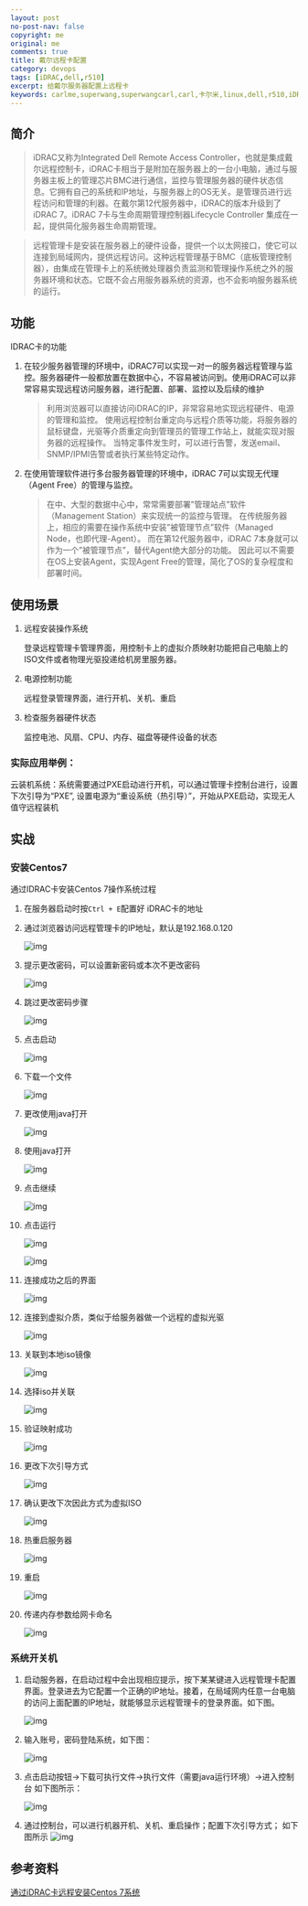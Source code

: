 ```yaml
---
layout: post
no-post-nav: false 
copyright: me
original: me
comments: true
title: 戴尔远程卡配置
category: devops
tags: [iDRAC,dell,r510]
excerpt: 给戴尔服务器配置上远程卡
keywords: carlme,superwang,superwangcarl,carl,卡尔米,linux,dell,r510,iDRAC
---
```




## 简介

> iDRAC又称为Integrated Dell Remote Access Controller，也就是集成戴尔远程控制卡，iDRAC卡相当于是附加在服务器上的一台小电脑，通过与服务器主板上的管理芯片BMC进行通信，监控与管理服务器的硬件状态信息。它拥有自己的系统和IP地址，与服务器上的OS无关。是管理员进行远程访问和管理的利器。在戴尔第12代服务器中，iDRAC的版本升级到了iDRAC 7。iDRAC 7卡与生命周期管理控制器Lifecycle Controller 集成在一起，提供简化服务器生命周期管理。

> 远程管理卡是安装在服务器上的硬件设备，提供一个以太网接口，使它可以连接到局域网内，提供远程访问。这种远程管理基于BMC（底板管理控制器），由集成在管理卡上的系统微处理器负责监测和管理操作系统之外的服务器环境和状态。它既不会占用服务器系统的资源，也不会影响服务器系统的运行。

## 功能

IDRAC卡的功能

1. 在较少服务器管理的环境中，iDRAC7可以实现一对一的服务器远程管理与监控。服务器硬件一般都放置在数据中心，不容易被访问到。使用iDRAC可以非常容易实现远程访问服务器，进行配置、部署、监控以及后续的维护

   > 利用浏览器可以直接访问iDRAC的IP，非常容易地实现远程硬件、电源的管理和监控。
   > 使用远程控制台重定向与远程介质等功能，将服务器的鼠标键盘，光驱等介质重定向到管理员的管理工作站上，就能实现对服务器的远程操作。
   > 当特定事件发生时，可以进行告警，发送email、SNMP/IPMI告警或者执行某些特定动作。

2. 在使用管理软件进行多台服务器管理的环境中，iDRAC 7可以实现无代理（Agent Free）的管理与监控。

   > 在中、大型的数据中心中，常常需要部署”管理站点”软件（Management Station）来实现统一的监控与管理。
   > 在传统服务器上，相应的需要在操作系统中安装”被管理节点”软件（Managed Node，也即代理-Agent）。
   > 而在第12代服务器中，iDRAC 7本身就可以作为一个”被管理节点”，替代Agent绝大部分的功能。
   > 因此可以不需要在OS上安装Agent，实现Agent Free的管理，简化了OS的复杂程度和部署时间。

## 使用场景

1. 远程安装操作系统

   登录远程管理卡管理界面，用控制卡上的虚拟介质映射功能把自己电脑上的ISO文件或者物理光驱投递给机房里服务器。

2. 电源控制功能

   远程登录管理界面，进行开机、关机、重启

3. 检查服务器硬件状态

   监控电池、风扇、CPU、内存、磁盘等硬件设备的状态

### **实际应用举例：**

云装机系统：系统需要通过PXE启动进行开机，可以通过管理卡控制台进行，设置下次引导为“PXE”, 设置电源为“重设系统（热引导）”，开始从PXE启动，实现无人值守远程装机

## 实战

### 安装Centos7

通过IDRAC卡安装Centos 7操作系统过程

1. 在服务器启动时按`Ctrl + E`配置好 iDRAC卡的地址

2. 通过浏览器访问远程管理卡的IP地址，默认是192.168.0.120

   ![img]({{site.cdn}}/assets/images/blog/2019/20190414194107.png)

3. 提示更改密码，可以设置新密码或本次不更改密码

   ![img]({{site.cdn}}/assets/images/blog/2019/20190414194132.png)

4. 跳过更改密码步骤

   ![img]({{site.cdn}}/assets/images/blog/2019/20190414194202.png)

5. 点击启动

   ![img]({{site.cdn}}/assets/images/blog/2019/20190414194237.png)

6. 下载一个文件

   ![img]({{site.cdn}}/assets/images/blog/2019/20190414194336.png)

7. 更改使用java打开

   ![img]({{site.cdn}}/assets/images/blog/2019/20190414194404.png)

8. 使用java打开

   ![img]({{site.cdn}}/assets/images/blog/2019/20190414194428.png)

9. 点击继续

   ![img]({{site.cdn}}/assets/images/blog/2019/20190414194454.png)

10. 点击运行

    ![img]({{site.cdn}}/assets/images/blog/2019/20190414194520.png)

    ![img]({{site.cdn}}/assets/images/blog/2019/20190414194540.png)

11. 连接成功之后的界面

    ![img]({{site.cdn}}/assets/images/blog/2019/20190414194605.png)

12. 连接到虚拟介质，类似于给服务器做一个远程的虚拟光驱

    ![img]({{site.cdn}}/assets/images/blog/2019/20190414194635.png)

13. 关联到本地iso镜像

    ![img]({{site.cdn}}/assets/images/blog/2019/20190414194701.png)

14. 选择iso并关联

    ![img]({{site.cdn}}/assets/images/blog/2019/20190414194733.png)

15. 验证映射成功

    ![img]({{site.cdn}}/assets/images/blog/2019/20190414194757.png)

16. 更改下次引导方式

    ![img]({{site.cdn}}/assets/images/blog/2019/20190414194824.png)

17. 确认更改下次因此方式为虚拟ISO

    ![img]({{site.cdn}}/assets/images/blog/2019/20190414194914.png)

18. 热重启服务器

    ![img]({{site.cdn}}/assets/images/blog/2019/20190414194938.png)

19. 重启

    ![img]({{site.cdn}}/assets/images/blog/2019/20190414194956.png)

20. 传递内存参数给网卡命名

    ![img]({{site.cdn}}/assets/images/blog/2019/20190414195100.png)

### 系统开关机

1. 启动服务器，在启动过程中会出现相应提示，按下某某键进入远程管理卡配置界面。登录进去为它配置一个正确的IP地址。接着，在局域网内任意一台电脑的访问上面配置的IP地址，就能够显示远程管理卡的登录界面。如下图。

   ![img]({{site.cdn}}/assets/images/blog/2019/20190414194107.png)

2. 输入账号，密码登陆系统，如下图：

   ![img]({{site.cdn}}/assets/images/blog/2019/20190414194237.png)

3. 点击启动按钮->下载可执行文件->执行文件（需要java运行环境）->进入控制台 如下图所示：

   ![img]({{site.cdn}}/assets/images/blog/2019/20190414194605.png)

4. 通过控制台，可以进行机器开机、关机、重启操作；配置下次引导方式； 如下图所示
   ![img]({{site.cdn}}/assets/images/blog/2019/20190415004653.png)

## 参考资料

[通过iDRAC卡远程安装Centos 7系统](http://blogs.studylinux.net/?p=4609)





